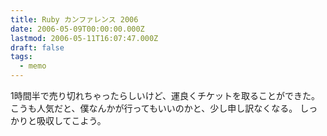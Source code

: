 ```yaml
---
title: Ruby カンファレンス 2006
date: 2006-05-09T00:00:00.000Z
lastmod: 2006-05-11T16:07:47.000Z
draft: false
tags:
  - memo
---
```


1時間半で売り切れちゃったらしいけど、運良くチケットを取ることができた。 こうも人気だと、僕なんかが行ってもいいのかと、少し申し訳なくなる。 しっかりと吸収してこよう。
